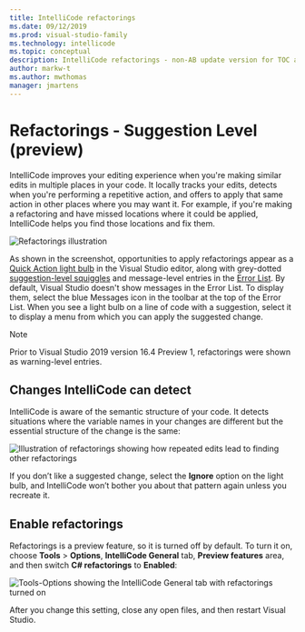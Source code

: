 ```yaml
---
title: IntelliCode refactorings
ms.date: 09/12/2019
ms.prod: visual-studio-family
ms.technology: intellicode
ms.topic: conceptual
description: IntelliCode refactorings - non-AB update version for TOC at 16.4 P1 onward
author: markw-t
ms.author: mwthomas
manager: jmartens
---
```

# Refactorings - Suggestion Level (preview)
IntelliCode improves your editing experience when you're making similar edits in multiple places in your code. It locally tracks your edits, detects when you're performing a repetitive action, and offers to apply that same action in other places where you may want it. For example, if you're making a refactoring and have missed locations where it could be applied, IntelliCode helps you find those locations and fix them.

![Refactorings illustration](media/intellicode-refactorings-message-level-noprompt.png)

As shown in the screenshot, opportunities to apply refactorings appear as a [Quick Action light bulb](/visualstudio/ide/quick-actions) in the Visual Studio editor, along with grey-dotted [suggestion-level squiggles](/visualstudio/get-started/csharp/visual-studio-ide#popular-productivity-features) and message-level entries in the [Error List](/visualstudio/ide/reference/error-list-window). By default, Visual Studio doesn't show messages in the Error List. To display them, select the blue Messages icon in the toolbar at the top of the Error List. When you see a light bulb on a line of code with a suggestion, select it to display a menu from which you can apply the suggested change.

> [!NOTE]
> Prior to Visual Studio 2019 version 16.4 Preview 1, refactorings were shown as warning-level entries. 

## Changes IntelliCode can detect
IntelliCode is aware of the semantic structure of your code. It detects situations where the variable names in your changes are different but the essential structure of the change is the same:

![Illustration of refactorings showing how repeated edits lead to finding other refactorings](media/refactorings-illustrated.png)

If you don’t like a suggested change, select the **Ignore** option on the light bulb, and IntelliCode won’t bother you about that pattern again unless you recreate it. 

## Enable refactorings
Refactorings is a preview feature, so it is turned off by default. 
To turn it on, choose **Tools** > **Options**, **IntelliCode General** tab, **Preview features** area, and then switch **C# refactorings** to **Enabled**:

![Tools-Options showing the IntelliCode General tab with refactorings turned on](media/refactorings-toolsoptions.png)

After you change this setting, close any open files, and then restart Visual Studio.
